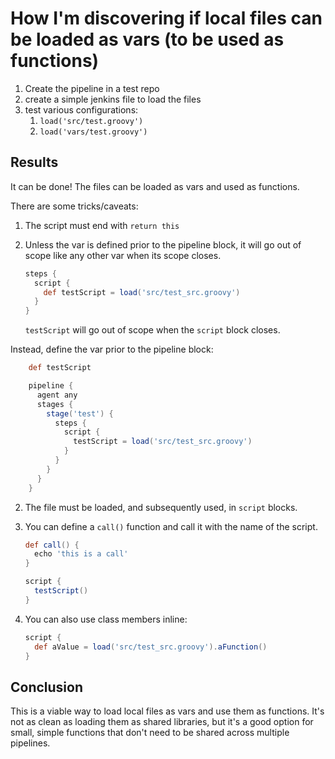 # How I'm discovering if local files can be loaded as vars (to be used as functions)

1. Create the pipeline in a test repo
2. create a simple jenkins file to load the files
3. test various configurations:
   1. `load('src/test.groovy')`
   1. `load('vars/test.groovy')`

## Results

It can be done!  The files can be loaded as vars and used as functions.

There are some tricks/caveats:

1. The script must end with `return this`
1. Unless the var is defined prior to the pipeline block, it will go out of scope like any other var when its scope closes.

    ```groovy
    steps {
      script {
        def testScript = load('src/test_src.groovy')
      }
    }
    ```

    `testScript` will go out of scope when the `script` block closes.

  Instead, define the var prior to the pipeline block:

  ```groovy
      def testScript

      pipeline {
        agent any
        stages {
          stage('test') {
            steps {
              script {
                testScript = load('src/test_src.groovy')
              }
            }
          }
        }
      }
  ```

2. The file must be loaded, and subsequently used, in `script` blocks.
3. You can define a `call()` function and call it with the name of the script.
  
    ```groovy
    def call() {
      echo 'this is a call'
    }
    ```

    ```groovy
    script {
      testScript()
    }
    ```

4. You can also use class members inline:
  
    ```groovy
    script {
      def aValue = load('src/test_src.groovy').aFunction()
    }
    ```


## Conclusion

This is a viable way to load local files as vars and use them as functions.  It's not as clean as loading them as shared libraries, but it's a good option for small, simple functions that don't need to be shared across multiple pipelines.
